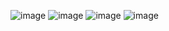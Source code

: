 ![image](https://github.com/renatggoncalves/informatica/assets/162647905/0a1770ac-e54c-41fc-b2eb-d6d759124cfb)
![image](https://github.com/renatggoncalves/informatica/assets/162647905/de1672cf-836f-41cd-a689-81a117d9895a)
![image](https://github.com/renatggoncalves/informatica/assets/162647905/792023e3-4191-4f11-88f0-2fcf5cec4805)
![image](https://github.com/renatggoncalves/informatica/assets/162647905/4e65b2c6-a42b-4449-8e5c-ce8d0417b419)
